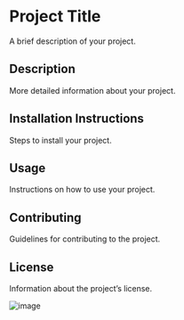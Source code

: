 # Project Title
A brief description of your project.

## Description
More detailed information about your project.

## Installation Instructions
Steps to install your project.

## Usage
Instructions on how to use your project.

## Contributing
Guidelines for contributing to the project.

## License
Information about the project’s license.

![image](https://github.com/user-attachments/assets/9f968140-3cbf-4671-935f-55fcb361ce8e)
